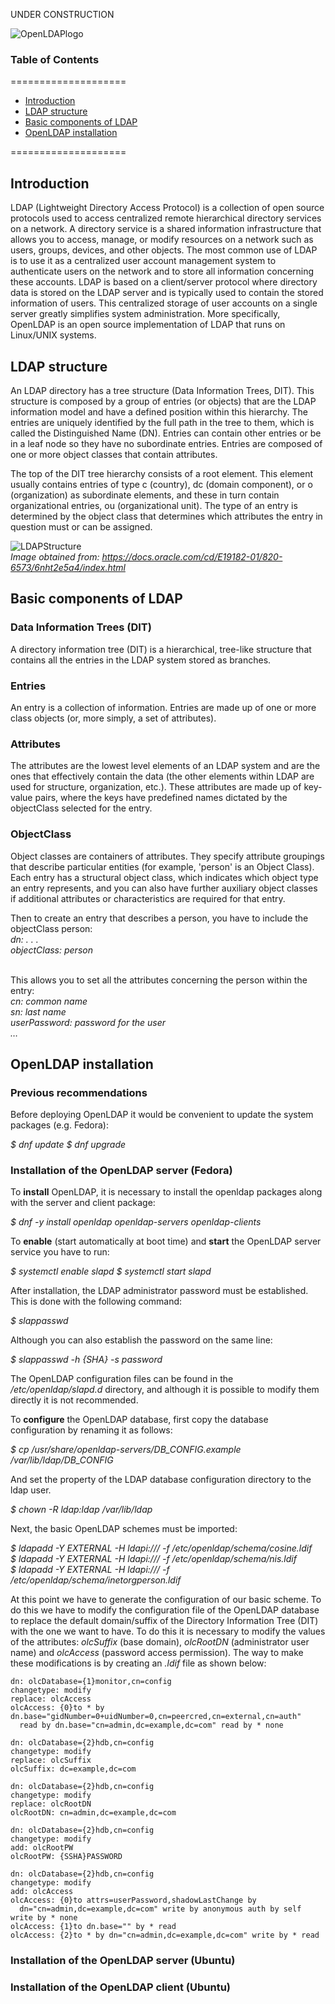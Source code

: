 
UNDER CONSTRUCTION

![OpenLDAPlogo](https://manuelfrancoblog.files.wordpress.com/2017/10/openldap.png)

### Table of Contents
====================

* [Introduction](#introduction)
* [LDAP structure](#ldap-structure)
* [Basic components of LDAP](#basic-components-of-ldap)
* [OpenLDAP installation](#openldap-installation)

====================

## Introduction

LDAP (Lightweight Directory Access Protocol) is a collection of open source protocols used to access centralized remote hierarchical directory services on a network. A directory service is a shared information infrastructure that allows you to access, manage, or modify resources on a network such as users, groups, devices, and other objects. The most common use of LDAP is to use it as a centralized user account management system to authenticate users on the network and to store all information concerning these accounts. LDAP is based on a client/server protocol where directory data is stored on the LDAP server and is typically used to contain the stored information of users. This centralized storage of user accounts on a single server greatly simplifies system administration. More specifically, OpenLDAP is an open source implementation of LDAP that runs on Linux/UNIX systems.

## LDAP structure

An LDAP directory has a tree structure (Data Information Trees, DIT). This structure is composed by a group of entries (or objects) that are the LDAP information model and have a defined position within this hierarchy. The entries are uniquely identified by the full path in the tree to them, which is called the Distinguished Name (DN). Entries can contain other entries or be in a leaf node so they have no subordinate entries. Entries are composed of one or more object classes that contain attributes. 

The top of the DIT tree hierarchy consists of a root element. This element usually contains entries of type c (country), dc (domain component), or o (organization) as subordinate elements, and these in turn contain organizational entries, ou (organizational unit). The type of an entry is determined by the object class that determines which attributes the entry in question must or can be assigned. 

![LDAPStructure](https://docs.oracle.com/cd/E19182-01/820-6573/images/LDAP_Directory_Strucuture.gif) <br>
*Image obtained from: https://docs.oracle.com/cd/E19182-01/820-6573/6nht2e5a4/index.html*

## Basic components of LDAP

### Data Information Trees (DIT)
A directory information tree (DIT) is a hierarchical, tree-like structure that contains all the entries in the LDAP system stored as branches.

### Entries
An entry is a collection of information. Entries are made up of one or more class objects (or, more simply, a set of attributes).

### Attributes
The attributes are the lowest level elements of an LDAP system and are the ones that effectively contain the data (the other elements within LDAP are used for structure, organization, etc.). These attributes are made up of key-value pairs, where the keys have predefined names dictated by the objectClass selected for the entry.

### ObjectClass
Object classes are containers of attributes. They specify attribute groupings that describe particular entities (for example, 'person' is an Object Class). Each entry has a structural object class, which indicates which object type an entry represents, and you can also have further auxiliary object classes if additional attributes or characteristics are required for that entry.

Then to create an entry that describes a person, you have to include the objectClass person: <br> 
  _dn: . . ._ <br> 
  _objectClass: person_ <br> <br> 

This allows you to set all the attributes concerning the person within the entry: <br> 
  _cn: common name_ <br> 
  _sn: last name_ <br> 
  _userPassword: password for the user_ <br> 
  _…_ <br> 

## OpenLDAP installation

### Previous recommendations

Before deploying OpenLDAP it would be convenient to update the system packages (e.g. Fedora):

_$ dnf update_
_$ dnf upgrade_

### Installation of the OpenLDAP server (Fedora)

To __install__ OpenLDAP, it is necessary to install the openldap packages along with the server and client package:

_$ dnf -y install openldap openldap-servers openldap-clients_

To __enable__ (start automatically at boot time) and __start__ the OpenLDAP server service you have to run:

_$ systemctl enable slapd_
_$ systemctl start slapd_

After installation, the LDAP administrator password must be established. This is done with the following command:

_$ slappasswd_

Although you can also establish the password on the same line:

_$ slappasswd -h {SHA} -s password_

The OpenLDAP configuration files can be found in the _/etc/openldap/slapd.d_ directory, and although it is possible to modify them directly it is not recommended.

To __configure__ the OpenLDAP database, first copy the database configuration by renaming it as follows:

_$ cp /usr/share/openldap-servers/DB_CONFIG.example /var/lib/ldap/DB_CONFIG_

And set the property of the LDAP database configuration directory to the ldap user.

_$ chown -R ldap:ldap /var/lib/ldap_

Next, the basic OpenLDAP schemes must be imported:

_$ ldapadd -Y EXTERNAL -H ldapi:/// -f /etc/openldap/schema/cosine.ldif_ <br>
_$ ldapadd -Y EXTERNAL -H ldapi:/// -f /etc/openldap/schema/nis.ldif_ <br>
_$ ldapadd -Y EXTERNAL -H ldapi:/// -f /etc/openldap/schema/inetorgperson.ldif_ <br>

At this point we have to generate the configuration of our basic scheme. To do this we have to modify the configuration file of the OpenLDAP database to replace the default domain/suffix of the Directory Information Tree (DIT) with the one we want to have. To do this it is necessary to modify the values of the attributes: _olcSuffix_ (base domain), _olcRootDN_ (administrator user name) and _olcAccess_ (password access permission). The way to make these modifications is by creating an _.ldif_ file as shown below:

```
dn: olcDatabase={1}monitor,cn=config
changetype: modify
replace: olcAccess
olcAccess: {0}to * by dn.base="gidNumber=0+uidNumber=0,cn=peercred,cn=external,cn=auth"
  read by dn.base="cn=admin,dc=example,dc=com" read by * none

dn: olcDatabase={2}hdb,cn=config
changetype: modify
replace: olcSuffix
olcSuffix: dc=example,dc=com

dn: olcDatabase={2}hdb,cn=config
changetype: modify
replace: olcRootDN
olcRootDN: cn=admin,dc=example,dc=com

dn: olcDatabase={2}hdb,cn=config
changetype: modify
add: olcRootPW
olcRootPW: {SSHA}PASSWORD

dn: olcDatabase={2}hdb,cn=config
changetype: modify
add: olcAccess
olcAccess: {0}to attrs=userPassword,shadowLastChange by
  dn="cn=admin,dc=example,dc=com" write by anonymous auth by self write by * none
olcAccess: {1}to dn.base="" by * read
olcAccess: {2}to * by dn="cn=admin,dc=example,dc=com" write by * read
```

### Installation of the OpenLDAP server (Ubuntu)

### Installation of the OpenLDAP client (Ubuntu)
